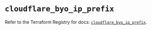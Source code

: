 # `cloudflare_byo_ip_prefix`

Refer to the Terraform Registry for docs: [`cloudflare_byo_ip_prefix`](https://registry.terraform.io/providers/cloudflare/cloudflare/4.46.0/docs/resources/byo_ip_prefix).

